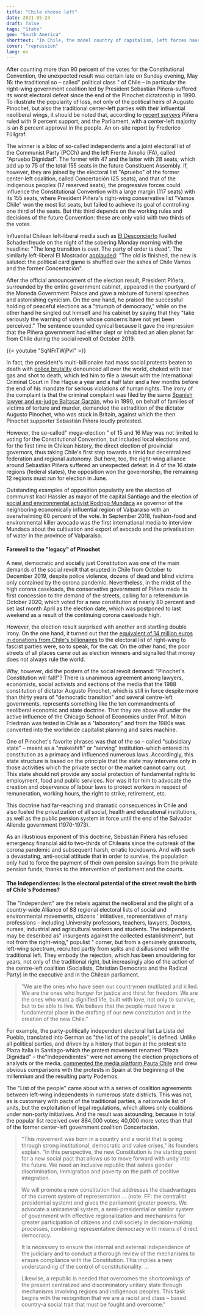 ```yaml
---
title: "Chile choose left"
date: 2021-05-24
draft: false
tags: "State"
geo: "South America"
shorttext: "In Chile, the model country of capitalism, left forces have won. Will it be a win?"
cover: "repression"
lang: en
---
```


After counting more than 90 percent of the votes for the Constitutional Convention, the unexpected result was certain late on Sunday evening, May 16: the traditional so – called" political class " of Chile – in particular the right-wing government coalition led by President Sebastián Piñera-suffered its worst electoral defeat since the end of the Pinochet dictatorship in 1990. To illustrate the popularity of loss, not only of the political heirs of Augusto Pinochet, but also the traditional center-left parties with their influential neoliberal wings, it should be noted that, according to [recent surveys](https://www.biobiochile.cl/noticias/nacional/chile/2021/04/29/encuesta-cep-pinera-marca-un-9-de-aprobacion-y-solo-un-8-tiene-confianza-en-el-congreso.shtml "Encuesta CEP: Piñera marca un 9% de aprobación y sólo un 8% tiene confianza en el Congreso") Piñera ruled with 9 percent support, and the Parliament, with a center-left majority is an 8 percent approval in the people. An on-site report by Frederico Füllgraf.

The winner is a bloc of so-called independents and a joint electoral list of the Communist Party (PCCh) and the left Frente Amplio (FA), called "Apruebo Dignidad". The former with 47 and the latter with 28 seats, which add up to 75 of the total 155 seats in the future Constituent Assembly. If, however, they are joined by the electoral list "Apruebo" of the former center-left coalition, called Concertación (25 seats), and that of the indigenous peoples (17 reserved seats), the progressive forces could influence the Constitutional Convention with a large margin (117 seats) with its 155 seats, where President Piñera's right-wing conservative list "Vamos Chile" won the most list seats, but failed to achieve its goal of controlling one third of the seats. But this third depends on the working rules and decisions of the future Convention: these are only valid with two thirds of the votes.

Influential Chilean left-liberal media such as [El Desconcierto](https://www.eldesconcierto.cl/opinion/2021/05/17/se-acabo-la-transicion-se-acabo-el-partido-del-orden.html "Se acabó la Transición, se acabó el Partido del Orden") fuelled Schadenfreude on the night of the sobering Monday morning with the headline: "The long transition is over. The party of order is dead". The similarly left-liberal El Mostrador [applauded](https://www.elmostrador.cl/destacado/2021/05/17/fin-a-lo-viejo-bienvenido-lo-nuevo-naipe-politico-se-baraja-sobre-las-cenizas-de-chile-vamos-y-la-ex-concertacion/ "Fin a lo viejo, bienvenido lo nuevo: naipe político se baraja sobre las cenizas de Chile Vamos y la ex Concertación"): "The old is finished, the new is saluted: the political card game is shuffled over the ashes of Chile Vamos and the former Concertación".

After the official announcement of the election result, President Piñera, surrounded by the entire government cabinet, appeared in the courtyard of the Moneda Government Palace and gave a mixture of funeral speeches and astonishing cynicism. On the one hand, he praised the successful holding of peaceful elections as a "triumph of democracy," while on the other hand he singled out himself and his cabinet by saying that they "take seriously the warning of voters whose concerns have not yet been perceived." The sentence sounded cynical because it gave the impression that the Piñera government had either slept or inhabited an alien planet far from Chile during the social revolt of October 2019.

{{< youtube "SqNFrTWjPvI" >}}

In fact, the president's multi-billionaire had mass social protests beaten to death with [police brutality](https://www.nytimes.com/2019/12/13/world/americas/chile-police-protests.html "Mounting Evidence of Abuse by Chile’s Police Leads to Calls for Reform") denounced all over the world, choked with tear gas and shot to death, which led him to file a lawsuit with the International Criminal Court in The Hague a year and a half later and a few months before the end of his mandate for serious violations of human rights. The irony of the complaint is that the criminal complaint was filed by the same [Spanish lawyer and ex-judge Baltasar Garzón](https://www.ciperchile.cl/2021/04/29/garzon-y-comision-chilena-de-ddhh-acusan-al-presidente-pinera-en-la-corte-penal-internacional-por-crimenes-de-lesa-humanidad/ "Garzón y Comisión Chilena de DDHH acusan al Presidente Piñera en la Corte Penal Internacional por crímenes de lesa humanidad"), who in 1990, on behalf of families of victims of torture and murder, demanded the extradition of the dictator Augusto Pinochet, who was stuck in Britain, against which the then Pinochet supporter Sebastián Piñera loudly protested.

However, the so-called" mega-election " of 15 and 16 May was not limited to voting for the Constitutional Convention, but included local elections and, for the first time in Chilean history, the direct election of provincial governors, thus taking Chile's first step towards a timid but decentralized federation and regional autonomy.  But here, too, the right-wing alliance around Sebastián Piñera suffered an unexpected defeat: in 4 of the 16 state regions (federal states), the opposition won the governorship, the remaining 12 regions must run for election in June.

Outstanding examples of opposition popularity are the election of communist Iraci Hassler as mayor of the capital Santiago and the election of [social and environmental activist Rodrigo Mundaca](https://www.elmostrador.cl/destacado/2021/05/16/derrota-feroz-de-la-derecha-en-gobernadores-13-regiones-pasan-a-segunda-vuelta-y-chile-vamos-solo-lidera-en-una-en-todo-el-pais/ "Derrota feroz de la derecha en gobernadores: 13 regiones pasan a segunda vuelta y Chile Vamos solo lidera en una en todo el país") as governor of the neighboring economically influential region of Valparaíso with an overwhelming 60 percent of the vote. In September 2018, fashion-food and environmental killer avocado was the first international media to interview Mundaca about the cultivation and export of avocado and the privatisation of water in the province of Valparaíso.

#### Farewell to the "legacy" of Pinochet

A new, democratic and socially just Constitution was one of the main demands of the social revolt that erupted in Chile from October to December 2019, despite police violence, dozens of dead and blind victims only contained by the corona pandemic. Nevertheless, in the midst of the high corona caseloads, the conservative government of Piñera made its first concession to the demand of the streets, calling for a referendum in October 2020, which voted for a new constitution at nearly 80 percent and set last month April as the election date, which was postponed to last weekend as a result of the continuing corona caseloads high.

However, the election result surprised with another and startling double irony. On the one hand, it turned out that the [equivalent of 14 million euros in donations from Chile's billionaires](https://resumen.cl/articulos/plata-a-la-basura-las-millonarias-candidaturas-financiadas-por-los-grandes-grupos-economicos-que-quedaron-fuera-de-la-constituyente/ "Plata a la basura: Las millonarias candidaturas financiadas por los grandes grupos económicos que quedaron fuera de la Constituyente") to the electoral list of right-wing to fascist parties were, so to speak, for the cat. On the other hand, the poor streets of all places came out as election winners and signalled that money does not always rule the world.

Why, however, did the posters of the social revolt demand: "Pinochet's Constitution will fall!"? There is unanimous agreement among lawyers, economists, social activists and sections of the media that the 1988 constitution of dictator Augusto Pinochet, which is still in force despite more than thirty years of "democratic transition" and several centre-left governments, represents something like the ten commandments of neoliberal economic and state doctrine. That they are above all under the active influence of the Chicago School of Economics under Prof. Milton Friedman was tested in Chile as a "laboratory" and from the 1980s was converted into the worldwide capitalist planning and sales machine.

One of Pinochet's favorite phrases was that of the so – called "subsidiary state" – meant as a "makeshift" or "serving" institution-which entered its constitution as a primacy and influenced numerous laws. Accordingly, this state structure is based on the principle that the state may intervene only in those activities which the private sector or the market cannot carry out. This state should not provide any social protection of fundamental rights to employment, food and public services. Nor was it for him to advocate the creation and observance of labour laws to protect workers in respect of remuneration, working hours, the right to strike, retirement, etc.

This doctrine had far-reaching and dramatic consequences in Chile and also fueled the privatization of all social, health and educational institutions, as well as the public pension system in force until the end of the Salvador Allende government (1970-1973).

As an illustrious exponent of this doctrine, Sebastián Piñera has refused emergency financial aid to two-thirds of Chileans since the outbreak of the corona pandemic and subsequent harsh, erratic lockdowns. And with such a devastating, anti-social attitude that in order to survive, the population only had to force the payment of their own pension savings from the private pension funds, thanks to the intervention of parliament and the courts.

#### The Independientes: Is the electoral potential of the street revolt the birth of Chile's Podemos?

The "Independent" are the rebels against the neoliberal and the plight of a country-wide Alliance of 83 regional electoral lists of social and environmental movements, citizens ' initiatives, representatives of many professions – including University professors, teachers, lawyers, Doctors, nurses, industrial and agricultural workers and students. The independents may be described as" insurgents against the collected establishment", but not from the right-wing," populist " corner, but from a genuinely grassroots, left-wing spectrum, recruited partly from splits and disillusioned with the traditional left. They embody the rejection, which has been smouldering for years, not only of the traditional right, but increasingly also of the action of the centre-left coalition (Socialists, Christian Democrats and the Radical Party) in the executive and in the Chilean parliament.

> "We are the ones who have seen our countrymen mutilated and killed. We are the ones who hunger for justice and thirst for freedom. We are the ones who want a dignified life, built with love, not only to survive, but to be able to live. We believe that the people must have a fundamental place in the drafting of our new constitution and in the creation of the new Chile."

For example, the party-politically independent electoral list La Lista del Pueblo, translated into German as "the list of the people", is defined. Unlike all political parties, and driven by a history that began at the protest site Plaza Italia in Santiago-which the protest movement renamed "Plaza Dignidad" – the"Independientes" were not among the election projections of analysts or the media, [commented the media platform Pauta Chile](https://www.pauta.cl/politica/quien-es-lista-del-pueblo-independientes-de-izquierda-convencion "Lista del Pueblo, el grupo de independientes de izquierda que dio la gran sorpresa") and drew obvious comparisons with the protests in Spain at the beginning of the millennium and the resulting party Podemos.

The "List of the people" came about with a series of coalition agreements between left-wing independents in numerous state districts. This was not, as is customary with pacts of the traditional parties, a nationwide list of units, but the exploitation of legal regulations, which allows only coalitions under non-party initiatives. And the result was astounding, because in total the popular list received over 884,000 votes; 40,000 more votes than that of the former center-left government coalition Concertación.

> "This movement was born in a country and a world that is going through strong institutional, democratic and value crises," its founders explain. "In this perspective, the new Constitution is the starting point for a new social pact that allows us to move forward with unity into the future. We need an inclusive republic that solves gender discrimination, immigration and poverty on the path of positive integration.
>
> We will promote a new constitution that addresses the disadvantages of the current system of representation ... (note. FF: the centralist presidential system) and gives the parliament greater powers. We advocate a unicameral system, a semi-presidential or similar system of government with effective regionalization and mechanisms for greater participation of citizens and civil society in decision-making processes, combining representative democracy with means of direct democracy.
>
> It is necessary to ensure the internal and external independence of the judiciary and to conduct a thorough review of the mechanisms to ensure compliance with the Constitution. This implies a new understanding of the control of constitutionality. …
>
> Likewise, a republic is needed that overcomes the shortcomings of the present centralized and discriminatory unitary state through mechanisms involving regions and indigenous peoples. This task begins with the recognition that we are a racist and class – based country-a social trait that must be fought and overcome."
